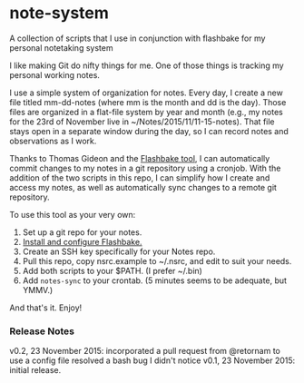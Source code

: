 # note-system
A collection of scripts that I use in conjunction with flashbake for my personal notetaking system

I like making Git do nifty things for me. One of those things is tracking my personal working notes. 

I use a simple system of organization for notes. Every day, I create a new file titled mm-dd-notes (where mm is the month and dd is the day). Those files are organized in a flat-file system by year and month (e.g., my notes for the 23rd of November live in ~/Notes/2015/11/11-15-notes). That file stays open in a separate window during the day, so I can record notes and observations as I work. 

Thanks to Thomas Gideon and the [Flashbake tool](https://github.com/commandline/flashbake/), I can automatically commit changes to my notes in a git repository using a cronjob. With the addition of the two scripts in this repo, I can simplify how I create and access my notes, as well as automatically sync changes to a remote git repository. 

To use this tool as your very own:

1. Set up a git repo for your notes.
2. [Install and configure Flashbake.](https://github.com/commandline/flashbake/wiki/Installation)
3. Create an SSH key specifically for your Notes repo.
4. Pull this repo, copy nsrc.example to ~/.nsrc, and edit to suit your needs.
5. Add both scripts to your $PATH. (I prefer ~/.bin)
6. Add `notes-sync` to your crontab. (5 minutes seems to be adequate, but YMMV.)

And that's it. Enjoy!

### Release Notes

v0.2, 23 November 2015: incorporated a pull request from @retornam to use a config file
                        resolved a bash bug I didn't notice
v0.1, 23 November 2015: initial release.



